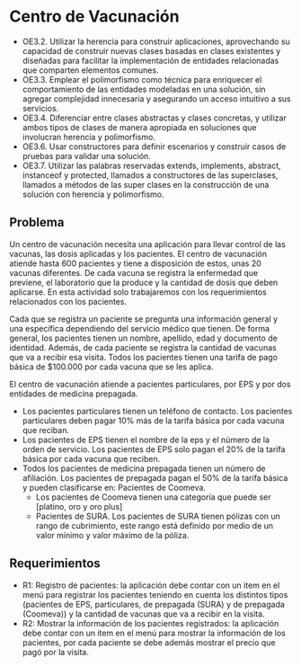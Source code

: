 # Centro de Vacunación

* OE3.2. Utilizar la herencia para construir aplicaciones, aprovechando su capacidad de construir nuevas clases basadas en clases  existentes y diseñadas para facilitar la implementación de entidades relacionadas que comparten elementos comunes.
* OE3.3. Emplear el polimorfismo como técnica para enriquecer el comportamiento de las entidades modeladas en una solución, sin agregar complejidad innecesaria y asegurando un acceso intuitivo a sus servicios.
* OE3.4. Diferenciar entre clases abstractas y clases concretas, y utilizar ambos tipos de clases de manera apropiada en soluciones que involucran herencia y polimorfismo.
* OE3.6. Usar constructores para definir escenarios y construir casos de pruebas para validar una solución. 
* OE3.7. Utilizar las palabras reservadas extends, implements, abstract, instanceof y protected, llamados a constructores de las superclases, llamados a métodos de las super clases en la construcción de una solución con herencia y polimorfismo.


## Problema
Un centro de vacunación necesita una aplicación para llevar control de las vacunas, las dosis aplicadas y los pacientes.  El centro de vacunación atiende hasta 600 pacientes y tiene a disposición de estos, unas 20 vacunas diferentes. De cada vacuna se registra la enfermedad que previene, el laboratorio que la produce y la cantidad de dosis que deben aplicarse. En esta actividad solo trabajaremos con los requerimientos relacionados con los pacientes.

Cada que se registra un paciente se pregunta una información general y una específica dependiendo del servicio médico que tienen.  De forma general, los pacientes tienen un nombre, apellido, edad y documento de identidad. Además,  de cada paciente se registra la cantidad de vacunas que va a recibir esa visita.   Todos los pacientes tienen una tarifa de pago básica de $100.000 por cada vacuna que se les aplica.

El centro de vacunación atiende a pacientes particulares, por EPS y por dos entidades de medicina prepagada.
* Los pacientes particulares tienen un teléfono de contacto. Los pacientes particulares deben pagar 10% más de la tarifa básica por cada vacuna que reciban.
* Los pacientes de EPS  tienen el nombre de la eps y el número de la orden de servicio.  Los pacientes de EPS solo pagan el 20% de la tarifa básica por cada vacuna que reciben.
* Todos los pacientes  de medicina prepagada tienen un número de afiliación.  Los pacientes de prepagada pagan el 50% de la tarifa básica y  pueden clasificarse en:
Pacientes de Coomeva.
  * Los pacientes de Coomeva tienen una categoría que puede ser [platino, oro y oro plus]
  * Pacientes de SURA.  Los pacientes de SURA tienen pólizas con un rango de cubrimiento, este rango está definido por medio de  un valor mínimo y valor máximo de la póliza.

## Requerimientos
* R1: Registro de pacientes: la aplicación debe contar con un item en el menú para registrar los pacientes teniendo en cuenta los distintos tipos (pacientes de EPS, particulares, de prepagada (SURA) y  de prepagada (Coomeva)) y la cantidad de vacunas que va a recibir en la visita.
* R2: Mostrar la información de los pacientes registrados: la aplicación debe contar con un item en el menú para mostrar la información de los pacientes, por cada paciente se debe además mostrar el precio que pagó por la visita.
